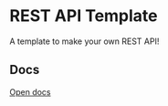 # REST API Template
A template to make your own REST API!


## Docs
[Open docs](https://bastothemax.github.io/REST-API/)